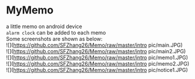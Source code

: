 # MyMemo
a little memo on android device <br>
` alarm clock `  can be added to each memo <br>
Some screenshots are shown as below: <br>
![](https://github.com/SFZhang26/Memo/raw/master/intro pic/main.JPG)  
![](https://github.com/SFZhang26/Memo/raw/master/intro pic/main2.JPG)  
![](https://github.com/SFZhang26/Memo/raw/master/intro pic/memo1.JPG)  
![](https://github.com/SFZhang26/Memo/raw/master/intro pic/memo2.JPG)  
![](https://github.com/SFZhang26/Memo/raw/master/intro pic/notice1.JPG)  
